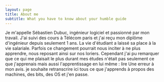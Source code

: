 ```yaml
---
layout: page
title: About me
subtitle: What you have to know about your humble guide
---
```


Je m'appelle Sébastien Dubuc, ingénieur logiciel et passionné par mon travail. J'ai suivi des cours à Télécom paris et j'ai reçu mon diplôme d'ingénieur depuis seulement 1 ans. La vie d'étudiant a laissé sa place à la vie salariale. Parfois ce changement pourrait nous inciter à ne plus apprendre, nous reposant ainsi sur nos loriers. Cependant j'ai pu remarquer que ce qui me plaisait le plus durant mes études n'était pas seulement ce que j'apprenais mais aussi l'apprentissage en lui même : lire  Une erreur à mon avis. je souhaite retranscrire ici tous ce que j'apprends à propos des machines, des bits, des OS et j'en passe. 